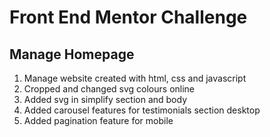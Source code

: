 # Front End Mentor Challenge

## Manage Homepage

1. Manage website created with html, css and javascript
2. Cropped and changed svg colours online
3. Added svg in simplify section and body
4. Added carousel features for testimonials section desktop
5. Added pagination feature for mobile 
